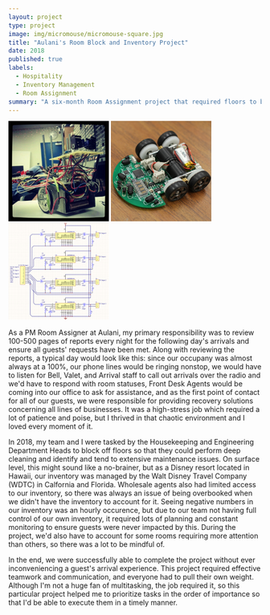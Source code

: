 ```yaml
---
layout: project
type: project
image: img/micromouse/micromouse-square.jpg
title: "Aulani's Room Block and Inventory Project"
date: 2018
published: true
labels:
  - Hospitality
  - Inventory Management
  - Room Assignment
summary: "A six-month Room Assignment project that required floors to be blocked out of available inventory for the Housekeeping and Engineering departments at Aulani."
---
```


<div class="text-center p-4">
  <img width="200px" src="../img/micromouse/micromouse-robot.png" class="img-thumbnail" >
  <img width="200px" src="../img/micromouse/micromouse-robot-2.jpg" class="img-thumbnail" >
  <img width="200px" src="../img/micromouse/micromouse-circuit.png" class="img-thumbnail" >
</div>

As a PM Room Assigner at Aulani, my primary responsibility was to review 100-500 pages of reports every night for the following day's arrivals and ensure all guests' requests have been met. Along with reviewing the reports, a typical day would look like this: since our occupany was almost always at a 100%, our phone lines would be ringing nonstop, we would have to listen for Bell, Valet, and Arrival staff to call out arrivals over the radio and we'd have to respond with room statuses, Front Desk Agents would be coming into our office to ask for assistance, and as the first point of contact for all of our guests, we were responsible for providing recovery solutions concerning all lines of businesses. It was a high-stress job which required a lot of patience and poise, but I thrived in that chaotic environment and I loved every moment of it.

In 2018, my team and I were tasked by the Housekeeping and Engineering Department Heads to block off floors so that they could perform deep cleaning and identify and tend to extensive maintenance issues. On surface level, this might sound like a no-brainer, but as a Disney resort located in Hawaii, our inventory was managed by the Walt Disney Travel Company (WDTC) in Calfornia and Florida. Wholesale agents also had limited access to our inventory, so there was always an issue of being overbooked when we didn't have the inventory to account for it. Seeing negative numbers in our inventory was an hourly occurence, but due to our team not having full control of our own inventory, it required lots of planning and constant monitoring to ensure guests were never impacted by this. During the project, we'd also have to account for some rooms requiring more attention than others, so there was a lot to be mindful of. 

In the end, we were successfully able to complete the project without ever inconveniencing a guest's arrival experience. This project required effective teamwork and communication, and everyone had to pull their own weight. Although I'm not a huge fan of multitasking, the job required it, so this particular project helped me to prioritize tasks in the order of importance so that I'd be able to execute them in a timely manner. 
